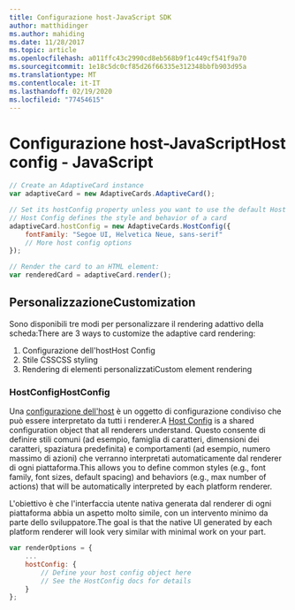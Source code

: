 ```yaml
---
title: Configurazione host-JavaScript SDK
author: matthidinger
ms.author: mahiding
ms.date: 11/28/2017
ms.topic: article
ms.openlocfilehash: a011ffc43c2990cd8eb568b9f1c449cf541f9a70
ms.sourcegitcommit: 1e18c5dc0cf85d26f66335e312348bbfb903d95a
ms.translationtype: MT
ms.contentlocale: it-IT
ms.lasthandoff: 02/19/2020
ms.locfileid: "77454615"
---
```

# <a name="host-config---javascript"></a><span data-ttu-id="368e0-102">Configurazione host-JavaScript</span><span class="sxs-lookup"><span data-stu-id="368e0-102">Host config - JavaScript</span></span>

```js
// Create an AdaptiveCard instance
var adaptiveCard = new AdaptiveCards.AdaptiveCard();

// Set its hostConfig property unless you want to use the default Host Config
// Host Config defines the style and behavior of a card
adaptiveCard.hostConfig = new AdaptiveCards.HostConfig({
    fontFamily: "Segoe UI, Helvetica Neue, sans-serif"
    // More host config options
});

// Render the card to an HTML element:
var renderedCard = adaptiveCard.render();
```

## <a name="customization"></a><span data-ttu-id="368e0-103">Personalizzazione</span><span class="sxs-lookup"><span data-stu-id="368e0-103">Customization</span></span>

<span data-ttu-id="368e0-104">Sono disponibili tre modi per personalizzare il rendering adattivo della scheda:</span><span class="sxs-lookup"><span data-stu-id="368e0-104">There are 3 ways to customize the adaptive card rendering:</span></span> 
1. <span data-ttu-id="368e0-105">Configurazione dell'host</span><span class="sxs-lookup"><span data-stu-id="368e0-105">Host Config</span></span>
2. <span data-ttu-id="368e0-106">Stile CSS</span><span class="sxs-lookup"><span data-stu-id="368e0-106">CSS styling</span></span>
3. <span data-ttu-id="368e0-107">Rendering di elementi personalizzati</span><span class="sxs-lookup"><span data-stu-id="368e0-107">Custom element rendering</span></span>

### <a name="hostconfig"></a><span data-ttu-id="368e0-108">HostConfig</span><span class="sxs-lookup"><span data-stu-id="368e0-108">HostConfig</span></span> 

<span data-ttu-id="368e0-109">Una [configurazione dell'host](../../../rendering-cards/host-config.md) è un oggetto di configurazione condiviso che può essere interpretato da tutti i renderer.</span><span class="sxs-lookup"><span data-stu-id="368e0-109">A [Host Config](../../../rendering-cards/host-config.md) is a shared configuration object that all renderers understand.</span></span> <span data-ttu-id="368e0-110">Questo consente di definire stili comuni (ad esempio, famiglia di caratteri, dimensioni dei caratteri, spaziatura predefinita) e comportamenti (ad esempio, numero massimo di azioni) che verranno interpretati automaticamente dal renderer di ogni piattaforma.</span><span class="sxs-lookup"><span data-stu-id="368e0-110">This allows you to define common styles (e.g., font family, font sizes, default spacing) and behaviors (e.g., max number of actions) that will be automatically interpreted by each platform renderer.</span></span> 

<span data-ttu-id="368e0-111">L'obiettivo è che l'interfaccia utente nativa generata dal renderer di ogni piattaforma abbia un aspetto molto simile, con un intervento minimo da parte dello sviluppatore.</span><span class="sxs-lookup"><span data-stu-id="368e0-111">The goal is that the native UI generated by each platform renderer will look very similar with minimal work on your part.</span></span>

```javascript
var renderOptions = {
    ...
    hostConfig: {
        // Define your host config object here
        // See the HostConfig docs for details
    }
};
```